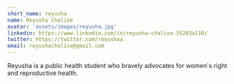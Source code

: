 ```yaml
---
short_name: reyusha
name: Reyusha Chalise
avatar: 'assets/images/reyusha.jpg'
linkedin: https://www.linkedin.com/in/reyusha-chalise-35203a110/
twitter: https://twitter.com/reyushaa
email: reyushachalise@gmail.com
---
```

Reyusha is a public health student who bravely advocates for women's right and reproductive health.